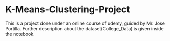 # K-Means-Clustering-Project
This is a project done under an online course of udemy, guided by Mr. Jose Portilla.
Further description about the dataset(College_Data) is given inside the notebook.
